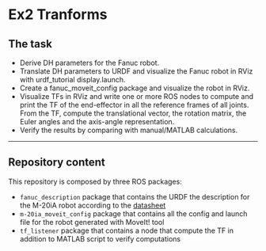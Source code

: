 # Ex2 Tranforms

## The task

* Derive DH parameters for the Fanuc robot.
* Translate DH parameters to URDF and visualize the Fanuc robot in RViz with urdf_tutorial display.launch.
* Create a fanuc_moveit_config package and visualize the robot in RViz.
* Visualize TFs in RViz and write one or more ROS nodes to compute and print the TF of the end-effector in all the reference frames of all joints. From the TF, compute the translational vector, the rotation matrix, the Euler angles and the axis-angle representation.
* Verify the results by comparing with manual/MATLAB calculations.

---

## Repository content

This repository is composed by three ROS packages:

* `fanuc_description` package that contains the URDF the description for the M-20iA robot according to the [datasheet](https://www.fanuc.com/fvl/vn/product/catalog/RM-10iA(E)-07.pdf)
* `m-20ia_moveit_config` package that contains all the config and launch file for the robot generated with MoveIt! tool
* `tf_listener` package that contains a node that compute the TF in addition to MATLAB script to verify computations
